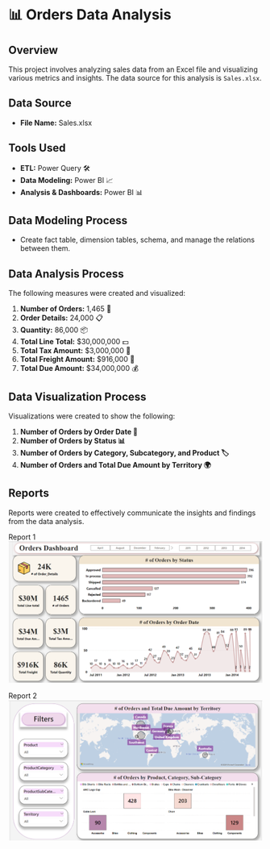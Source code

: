 # 📊 Orders Data Analysis

## Overview
This project involves analyzing sales data from an Excel file and visualizing various metrics and insights. The data source for this analysis is `Sales.xlsx`.

## Data Source
- **File Name:** Sales.xlsx

## Tools Used
- **ETL:** Power Query 🛠️
- **Data Modeling:** Power BI 📈
- **Analysis & Dashboards:** Power BI 📊

## Data Modeling Process
- Create fact table, dimension tables, schema, and manage the relations between them.

## Data Analysis Process
The following measures were created and visualized:

1. **Number of Orders:** 1,465 🛒
2. **Order Details:** 24,000 📋
3. **Quantity:** 86,000 📦
4. **Total Line Total:** $30,000,000 💵
5. **Total Tax Amount:** $3,000,000 💸
6. **Total Freight Amount:** $916,000 🚚
7. **Total Due Amount:** $34,000,000 💰

## Data Visualization Process
Visualizations were created to show the following:

1. **Number of Orders by Order Date 📅**
2. **Number of Orders by Status 📊**
3. **Number of Orders by Category, Subcategory, and Product 🏷️**
4. **Number of Orders and Total Due Amount by Territory 🌍**

## Reports
Reports were created to effectively communicate the insights and findings from the data analysis.

Report 1 ![Report 1](https://github.com/Raghad-El-Ghobashy/Orders-Data-Analysis-Power-BI/blob/main/Report%201.PNG)

Report 2 ![Report 2](https://github.com/Raghad-El-Ghobashy/Orders-Data-Analysis-Power-BI/blob/main/Report%202.PNG)
